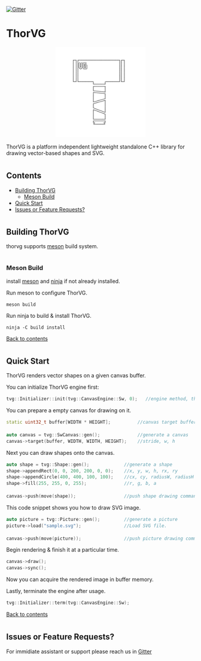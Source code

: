 [![Gitter](https://badges.gitter.im/thorvg/community.svg)](https://gitter.im/thorvg/community?utm_source=badge&utm_medium=badge&utm_campaign=pr-badge)

# ThorVG

<p align="center">
  <img width="240" height="240" src="https://github.com/Samsung/thorvg/blob/master/res/logo2.png">
</p>

ThorVG is a platform independent lightweight standalone C++ library for drawing vector-based shapes and SVG.

#
## Contents
- [Building ThorVG](#building-thorvg)
	- [Meson Build](#meson-build)
- [Quick Start](#quick-start)
- [Issues or Feature Requests?](#issues-or-feature-requests)
#
## Building ThorVG
thorvg supports [meson](https://mesonbuild.com/) build system.
#
### Meson Build
install [meson](http://mesonbuild.com/Getting-meson.html) and [ninja](https://ninja-build.org/) if not already installed.

Run meson to configure ThorVG.
```
meson build
```
Run ninja to build & install ThorVG.
```
ninja -C build install
```
[Back to contents](#contents)
#
## Quick Start
ThorVG renders vector shapes on a given canvas buffer.

You can initialize ThorVG engine first:
```cpp
tvg::Initializer::init(tvg::CanvasEngine::Sw, 0);   //engine method, thread count
```
You can prepare a empty canvas for drawing on it.
```cpp
static uint32_t buffer[WIDTH * HEIGHT];          //canvas target buffer

auto canvas = tvg::SwCanvas::gen();              //generate a canvas
canvas->target(buffer, WIDTH, WIDTH, HEIGHT);    //stride, w, h
```

Next you can draw shapes onto the canvas.
```cpp
auto shape = tvg::Shape::gen();             //generate a shape
shape->appendRect(0, 0, 200, 200, 0, 0);    //x, y, w, h, rx, ry
shape->appendCircle(400, 400, 100, 100);    //cx, cy, radiusW, radiusH
shape->fill(255, 255, 0, 255);              //r, g, b, a

canvas->push(move(shape));                  //push shape drawing command
```

This code snippet shows you how to draw SVG image.
```cpp
auto picture = tvg::Picture::gen();         //generate a picture
picture->load("sample.svg");                //Load SVG file.

canvas->push(move(picture));                //push picture drawing command
```

Begin rendering & finish it at a particular time.
```cpp
canvas->draw();
canvas->sync();
```
Now you can acquire the rendered image in buffer memory.

Lastly, terminate the engine after usage.
```cpp
tvg::Initializer::term(tvg::CanvasEngine::Sw);
```

[Back to contents](#contents)
#
## Issues or Feature Requests?
For immidiate assistant or support please reach us in [Gitter](https://gitter.im/thorvg/community)
